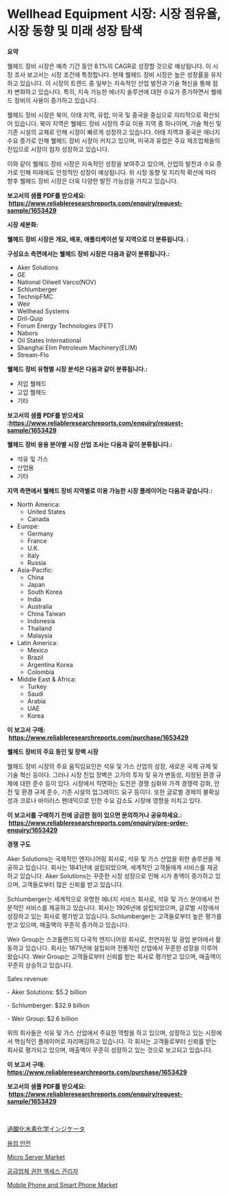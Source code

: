 <p><h1>Wellhead Equipment 시장: 시장 점유율, 시장 동향 및 미래 성장 탐색</h1></p><p><strong>요약</strong></p>
<p><p>웰헤드 장비 시장은 예측 기간 동안 8.1%의 CAGR로 성장할 것으로 예상됩니다. 이 시장 조사 보고서는 시장 조건에 특정합니다. 현재 웰헤드 장비 시장은 높은 성장률을 유지하고 있습니다. 이 시장의 트렌드 중 일부는 지속적인 산업 발전과 기술 혁신을 통해 점차 변화하고 있습니다. 특히, 지속 가능한 에너지 솔루션에 대한 수요가 증가하면서 웰헤드 장비의 사용이 증가하고 있습니다.</p><p>웰헤드 장비 시장은 북미, 아태 지역, 유럽, 미국 및 중국을 중심으로 지리적으로 확산되어 있습니다. 북미 지역은 웰헤드 장비 시장의 주요 이용 지역 중 하나이며, 기술 혁신 및 기존 시설의 교체로 인해 시장이 빠르게 성장하고 있습니다. 아태 지역과 중국은 에너지 수요 증가로 인해 웰헤드 장비 시장이 커지고 있으며, 미국과 유럽은 주요 제조업체들의 진입으로 시장이 점차 성장하고 있습니다.</p><p>이와 같이 웰헤드 장비 시장은 지속적인 성장을 보여주고 있으며, 산업의 발전과 수요 증가로 인해 미래에도 안정적인 성장이 예상됩니다. 위 시장 동향 및 지리적 확산에 따라 향후 웰헤드 장비 시장은 더욱 다양한 발전 가능성을 가지고 있습니다.</p></p>
<p><strong>보고서의 샘플 PDF를 받으세요: &nbsp;<a href="https://www.reliableresearchreports.com/enquiry/request-sample/1653429">https://www.reliableresearchreports.com/enquiry/request-sample/1653429</a></strong></p>
<p><strong>시장 세분화:</strong></p>
<p><strong> 웰헤드 장비 시장은 개요, 배포, 애플리케이션 및 지역으로 더 분류됩니다. :</strong></p>
<p><strong>구성요소 측면에서는 웰헤드 장비 시장은 다음과 같이 분류됩니다.:</strong></p>
<p><ul><li>Aker Solutions</li><li>GE</li><li>National Oilwell Varco(NOV)</li><li>Schlumberger</li><li>TechnipFMC</li><li>Weir</li><li>Wellhead Systems</li><li>Dril-Quip</li><li>Forum Energy Technologies (FET)</li><li>Nabors</li><li>Oil States International</li><li>Shanghai Elim Petroleum Machinery(ELIM)</li><li>Stream-Flo</li></ul></p>
<p><strong> 웰헤드 장비 유형별 시장 분석은 다음과 같이 분류됩니다.:</strong></p>
<p><ul><li>저압 웰헤드</li><li>고압 웰헤드</li><li>기타</li></ul></p>
<p><strong>보고서의 샘플 PDF를 받으세요 :<a href="https://www.reliableresearchreports.com/enquiry/request-sample/1653429">https://www.reliableresearchreports.com/enquiry/request-sample/1653429</a></strong></p>
<p><strong> 웰헤드 장비 응용 분야별 시장 산업 조사는 다음과 같이 분류됩니다.:</strong></p>
<p><ul><li>석유 및 가스</li><li>산업용</li><li>기타</li></ul></p>
<p><strong>지역 측면에서 웰헤드 장비 지역별로 이용 가능한 시장 플레이어는 다음과 같습니다.:</strong></p>
<p><ul>
    <li>
        North America:
        <ul>
            <li>United States</li>
            <li>Canada</li>
        </ul>
    </li>
    <li>
        Europe:
        <ul>
            <li>Germany</li>
            <li>France</li>
            <li>U.K.</li>
            <li>Italy</li>
            <li>Russia</li>
        </ul>
    </li>
    <li>
        Asia-Pacific:
        <ul>
            <li>China</li>
            <li>Japan</li>
            <li>South Korea</li>
            <li>India</li>
            <li>Australia</li>
            <li>China Taiwan</li>
            <li>Indonesia</li>
            <li>Thailand</li>
            <li>Malaysia</li>
        </ul>
    </li>
    <li>
        Latin America:
        <ul>
            <li>Mexico</li>
            <li>Brazil</li>
            <li>Argentina Korea</li>
            <li>Colombia</li>
        </ul>
    </li>
    <li>
        Middle East & Africa:
        <ul>
            <li>Turkey</li>
            <li>Saudi</li>
            <li>Arabia</li>
            <li>UAE</li>
            <li>Korea</li>
        </ul>
    </li>
    </ul></p>
<p><strong>이 보고서 구매: &nbsp;<a href="https://www.reliableresearchreports.com/purchase/1653429">https://www.reliableresearchreports.com/purchase/1653429</a></strong></p>
<p><strong>웰헤드 장비의 주요 동인 및 장벽 시장</strong></p>
<p><p>웰헤드 장비 시장의 주요 움직임요인은 석유 및 가스 산업의 성장, 새로운 국제 규제 및 기술 혁신 등이다. 그러나 시장 진입 장벽은 고가의 투자 및 유가 변동성, 지정된 환경 규제에 대한 준수 등이 있다. 시장에서 직면하는 도전은 경쟁 심화와 가격 경쟁력 강화, 안전 및 환경 규제 준수, 기존 시설의 업그레이드 요구 등이다. 또한 글로벌 경제의 불확실성과 코로나 바이러스 팬데믹으로 인한 수요 감소도 시장에 영향을 미치고 있다.</p></p>
<p><strong>이 보고서를 구매하기 전에 궁금한 점이 있으면 문의하거나 공유하세요.: &nbsp;<a href="https://www.reliableresearchreports.com/enquiry/pre-order-enquiry/1653429">https://www.reliableresearchreports.com/enquiry/pre-order-enquiry/1653429</a></strong></p>
<p><strong>경쟁 구도</strong></p>
<p><p>Aker Solutions는 국제적인 엔지니어링 회사로, 석유 및 가스 산업을 위한 솔루션을 제공하고 있습니다. 회사는 1841년에 설립되었으며, 세계적인 고객들에게 서비스를 제공하고 있습니다. Aker Solutions는 꾸준한 시장 성장으로 인해 시가 총액이 증가하고 있으며, 고객들로부터 많은 신뢰를 받고 있습니다.</p><p>Schlumberger는 세계적으로 유명한 에너지 서비스 회사로, 석유 및 가스 분야에서 전문적인 서비스를 제공하고 있습니다. 회사는 1926년에 설립되었으며, 글로벌 시장에서 성장하고 있는 회사로 평가받고 있습니다. Schlumberger는 고객들로부터 높은 평가를 받고 있으며, 매출액이 꾸준히 증가하고 있습니다.</p><p>Weir Group는 스코틀랜드의 다국적 엔지니어링 회사로, 천연자원 및 광업 분야에서 활동하고 있습니다. 회사는 1871년에 설립되어 전통적인 산업에서 꾸준한 성장을 이루어 왔습니다. Weir Group는 고객들로부터 신뢰를 받는 회사로 평가받고 있으며, 매출액이 꾸준히 상승하고 있습니다.</p><p>Sales revenue:</p><p>- Aker Solutions: $5.2 billion</p><p>- Schlumberger: $32.9 billion</p><p>- Weir Group: $2.6 billion</p><p>위의 회사들은 석유 및 가스 산업에서 주요한 역할을 하고 있으며, 성장하고 있는 시장에서 핵심적인 플레이어로 자리매김하고 있습니다. 각 회사는 고객들로부터 신뢰를 받는 회사로 평가되고 있으며, 매출액이 꾸준히 성장하고 있는 것으로 보고되고 있습니다.</p></p>
<p><strong>이 보고서 구매: &nbsp; <a href="https://www.reliableresearchreports.com/purchase/1653429">https://www.reliableresearchreports.com/purchase/1653429</a></strong></p>
<p><strong>보고서의 샘플 PDF를 받으세요: &nbsp;<a href="https://www.reliableresearchreports.com/enquiry/request-sample/1653429">https://www.reliableresearchreports.com/enquiry/request-sample/1653429</a></strong><strong></strong></p>
<p>&nbsp;</p>
<p><p><a href="https://medium.com/@emmittkutch2023/%E9%81%8E%E9%85%B8%E5%8C%96%E6%B0%B4%E7%B4%A0%E5%8C%96%E5%AD%A6%E6%8C%87%E7%A4%BA%E8%96%AC%E5%B8%82%E5%A0%B4-%E7%A8%AE%E9%A1%9E-%E7%94%A8%E9%80%94-%E5%9C%B0%E7%90%86%E3%81%AB%E3%82%88%E3%82%8B%E5%8C%85%E6%8B%AC%E7%9A%84%E8%A9%95%E4%BE%A1-ca3b9fa5d560">過酸化水素化学インジケータ</a></p><p><a href="https://github.com/vsr06p4p49/Market-Research-Report-List-1/blob/main/400265810824.md">용접 안전</a></p><p><a href="https://github.com/provorikovar/Market-Research-Report-List-3/blob/main/micro-server-market.md">Micro Server Market</a></p><p><a href="https://medium.com/@kathyorton6556/%EA%B3%B5%EA%B8%89-%EC%97%85%EC%B2%B4-%ED%8A%B9%EA%B6%8C-%EC%95%A1%EC%84%B8%EC%8A%A4-%EA%B4%80%EB%A6%AC%EC%9E%90-%EC%8B%9C%EC%9E%A5-%EC%84%B1%EA%B3%B5%EC%A0%81%EC%9D%B8-%EB%B9%84%EC%A6%88%EB%8B%88%EC%8A%A4-%EC%A0%84%EB%9E%B5%EC%9D%98-%ED%95%B5%EC%8B%AC-2031%EB%85%84%EA%B9%8C%EC%A7%80-%EC%98%88%EC%B8%A1-77058b95cb38">공급업체 권한 액세스 관리자</a></p><p><a href="https://github.com/angelajermaine/Market-Research-Report-List-2/blob/main/mobile-phone-and-smart-phone-market.md">Mobile Phone and Smart Phone Market</a></p></p>